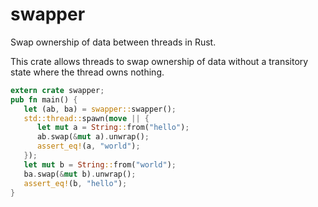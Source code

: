 # swapper
Swap ownership of data between threads in Rust.

This crate allows threads to swap ownership of data without a transitory state where the thread owns nothing.

```rust
extern crate swapper;
pub fn main() {
   let (ab, ba) = swapper::swapper();
   std::thread::spawn(move || {
      let mut a = String::from("hello");
      ab.swap(&mut a).unwrap();
      assert_eq!(a, "world");
   });
   let mut b = String::from("world");
   ba.swap(&mut b).unwrap();
   assert_eq!(b, "hello");
}
```
